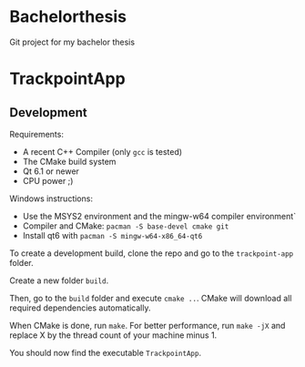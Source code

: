 # Bachelorthesis

Git project for my bachelor thesis

# TrackpointApp
## Development

Requirements:
- A recent C++ Compiler (only `gcc` is tested)
- The CMake build system
- Qt 6.1 or newer
- CPU power ;)

Windows instructions:
- Use the MSYS2 environment and the mingw-w64 compiler environment`
- Compiler and CMake: `pacman -S base-devel cmake git`
- Install qt6 with `pacman -S mingw-w64-x86_64-qt6`

To create a development build, clone the repo and go to the `trackpoint-app` folder.

Create a new folder `build`.

Then, go to the `build` folder and execute `cmake ..`. CMake will download all required dependencies automatically.

When CMake is done, run `make`. For better performance, run `make -jX` and replace X by the thread count of your machine minus 1.

You should now find the executable `TrackpointApp`.
